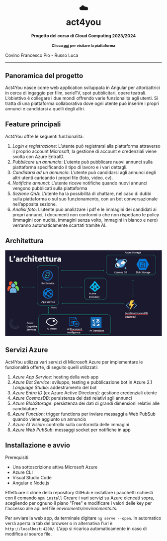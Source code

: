 <div align="center">
  <h1>
    <br/>
    ☁️
    <br />
    act4you
    <br />
  </h1>
  <sup>
    <h3>
    Progetto del corso di Cloud Computing 2023/2024
    </h3>
    <h4> Clicca <a href="https://jolly-hill-0cdfd2e03.5.azurestaticapps.net">qui</a> per visitare la piattaforma </h4>
    </em>
</sup>
</div>
Covino Francesco Pio - Russo Luca

--------------

## Panoramica del progetto
Act4You nasce come web application sviluppata in Angular per attori/attrici in cerca di ingaggio per film, serieTV, spot pubblicitari, opere teatrali. L’obiettivo è collegare i due mondi offrendo varie funzionalità agli utenti. Si tratta di una piattaforma collaborativa dove ogni utente può inserire i propri annunci e candidarsi a quelli degli altri.

## Feature principali
Act4You offre le seguenti funzionalità:
1. *Login e registrazione*: L’utente può registrarsi alla piattaforma attraverso il proprio account Microsoft, la gestione di account e credenziali viene svolta con Azure EntraID.
2. *Pubblicare un annuncio*: L’utente può pubblicare nuovi annunci sulla piattaforma specificando il tipo di lavoro e i vari dettagli.
3. *Candidarsi ad un annuncio*: L’utente può candidarsi agli annunci degli altri utenti caricando i propri file (foto, video, cv).
4. *Notifiche annunci*: L’utente riceve notifiche quando nuovi annunci vengono pubblicati sulla piattaforma
5. *Sezione QnA*: L’utente ha la possibilità di chattare, nel caso di dubbi sulla piattaforma o sul suo funzionamento, con un bot conversazionale nell’apposita sezione.
6. *Analisi foto*: L’utente può analizzare i pdf e le immagini dei candidati ai propri annunci, i documenti non conformi o che non rispettano le policy (immagini con nudità, immagini senza volto, immagini in bianco e nero) verranno automaticamente scartati tramite AI.

## Architettura
![arch_prog](assets/arch-prog.png)

## Servizi Azure
Act4You utilizza vari servizi di Microsoft Azure per implementare le funzionalità offerte, di seguito quelli utilizzati:
1. *Azure App Service*: hosting della web app
2. *Azure Bot Service*: sviluppo, testing e pubblicazione bot in Azure
  2.1 *Language Studio*: addestramento del bot 
4. *Azure Entra ID* (ex Azure Active Directory): gestione credenziali utente
5. *Azure CosmosDB*: persistenza dei dati relativi agli annunci
6. *Azure BlobStorage*: persistenza dei dati di grandi dimensioni relativi alle candidature
7. *Azure Function*: trigger functions per inviare messaggi a Web PubSub quando viene aggiunto un annuncio
8. *Azure AI Vision*: controllo sulla conformità delle immagini
9. *Azure Web PubSub*: messaggi socket per notifiche in app

## Installazione e avvio 
Prerequisiti
- Una sottoscrizione attiva Microsoft Azure 
- Azure CLI
- Visual Studio Code
- Angular e Node.js

Effettuare il clone della repository GitHub e installare i pacchetti richiesti con il comando `npm install`
Creare i vari servizi su Azure elencati sopra, scegliendo per ognuno il piano "Free" e modificare i valori delle key per l'accesso alle api nel file *enviroments/environments.ts*.

Per avviare la web app, da terminale digitare `ng serve --open`. In automatico verrà aperta la tab del browser o in alternativa l'url è `http://localhost:4200/`. L'app si ricarica automaticamente in caso di modifica ai source file.
